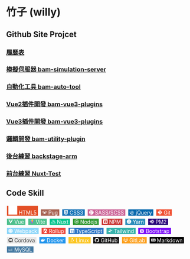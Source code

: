 # 竹子 (willy)

## Github Site Projcet
### [履歷表](https://willy874.github.io)
### [模擬伺服器 bam-simulation-server](https://github.com/willy874/bam-simulation-server)
### [自動化工具 bam-auto-tool](https://github.com/willy874/bam-auto-tool)
### [Vue2插件開發 bam-vue3-plugins](https://github.com/willy874/bam-vue2-plugins)
### [Vue3插件開發 bam-vue3-plugins](https://github.com/willy874/bam-vue3-plugins)
### [邏輯開發 bam-utility-plugin](https://github.com/willy874/bam-utility-plugin)
### [後台練習 backstage-arm](https://github.com/willy874/backstage-arm)
### [前台練習 Nuxt-Test](https://github.com/willy874/Nuxt-Test)

## Code Skill
<div>
  <div style="padding: 0 4px;margin: 4px 2px;background: #E34F26;display: inline-block;color: #fff;">
    <img src="./images/html.svg" alt="HTML5">
    <span>HTML5</span>
  </div>
  <div style="padding: 0 4px;margin: 4px 2px;background: #A86454;display: inline-block;color: #fff;">
    <svg role="img" viewBox="0 0 24 24" xmlns="http://www.w3.org/2000/svg" fill="#fff" width="12"><title>Pug</title><path d="M12.0938 4.6358c-2.0663 0-3.6817.204-4.9221.5704a6.4511 6.4511 0 0 0 .0918-.084c.0374-.0375-.0507-.0625-.2285-.0684-.5335-.0175-1.8672.1436-2.9904.7051-1.273.599-4.118 3.7446-4.0432 3.9318.075.1872 1.4594 1.3458 1.8712 1.795.2621.2995 1.0485 2.9592 1.7599 2.51.189-.131.2656-.651.33-1.2931.0582.4975.1155 1.013.1934 1.4805.1123.7488 1.087 1.3474 1.1993 2.0587.1391 1.0138.7614 1.7234 1.9805 2.174.4847.6681 1.2382.3299 1.801.6347.8984.4867 1.9091.2617 2.92.2617 1.0108 0 1.984.186 2.92-.3007.576-.2995 1.32.0311 1.8087-.5802 1.2254-.4494 1.8319-1.1633 1.9727-2.1895.1123-.7113 1.0479-1.3099 1.1602-2.0587.0633-.3799.1102-.802.1582-1.2032.0568.4994.13.9042.291 1.0157.674.4493 1.4978-2.2104 1.7599-2.5099.4118-.4492 1.7963-1.6078 1.8712-1.795.0748-.1872-2.8074-3.3327-4.0803-3.9318-1.1231-.5615-2.4568-.7226-2.9903-.705-.167.0054-.2454.0287-.2247.0624-1.1748-.308-2.6728-.4805-4.6095-.4805zm.0293.5c2.2035 0 3.8486.2253 5.01.6153.1335.0449.2387.098.3593.1465.6901.715 1.6233 1.831 2.0138 3.1173.0246.081.0405.1658.0625.248.0003.0013-.0003.0028 0 .004v.0039c.0453.77.3158 1.4169.2305 1.9903-.1536.9982-.2285 1.9726-.373 2.84l-.002.0039v.0039c-.0289.1922-.218.4762-.4786.8067-.2606.3305-.5955.7024-.6817 1.248v.006l-.0019.0038c-.1006.733-.4207 1.1997-1.17 1.5821.1252-.4447.2051-1.055.2051-1.963.0374-1.1231.0766-1.5722-.8594-2.6954-.7184-.9236-1.704-1.5746-2.793-1.8985-.1111-.3899-.7217-.836-1.551-.836-.8285 0-1.4147.422-1.5352.8204-1.1098.3182-2.116.9759-2.8458 1.9141-.936 1.1232-.8594 1.6097-.8594 2.6955 0 .9037.0795 1.5135.2031 1.961-.7697-.385-1.1078-.857-1.207-1.5802v-.0097c-.0875-.5541-.4371-.9235-.7071-1.254-.27-.3305-.4626-.6166-.4903-.8008l-.002-.004v-.0038c-.1444-.8669-.2196-1.8406-.373-2.838v-.002c-.0853-.5734.1833-1.2203.2285-1.9903v.0156c.0131-.1437.0173-.241.0254-.371.3604-1.1587 1.1531-2.1726 1.8048-2.8752a6.4135 6.4135 0 0 1 .7246-.289c1.1921-.3916 2.8593-.6153 5.0628-.6153zm-5.2092 3.805a1.6473 1.6473 0 0 0-1.6349 1.6484 1.6473 1.6473 0 0 0 1.6485 1.6466 1.6473 1.6473 0 0 0 .4415-.0606c.3487-.3747.7177-.7223 1.1113-1.041a1.6473 1.6473 0 0 0 .0938-.545 1.6473 1.6473 0 0 0-1.6466-1.6485 1.6473 1.6473 0 0 0-.0136 0zm10.2973 0a1.6473 1.6473 0 0 0-1.6368 1.6484 1.6473 1.6473 0 0 0 .1504.6836c.3125.2642.611.547.8945.8477a1.6473 1.6473 0 0 0 .6036.1153 1.6473 1.6473 0 0 0 1.6465-1.6466 1.6473 1.6473 0 0 0-1.6465-1.6485 1.6473 1.6473 0 0 0-.0117 0zm-9.8715.4863a.4118.4118 0 0 1 .4101.412.4118.4118 0 0 1-.4101.4122.4118.4118 0 0 1-.4122-.4121.4118.4118 0 0 1 .4122-.4121zm9.471 0a.4118.4118 0 0 1 .4122.412.4118.4118 0 0 1-.4121.4122.4118.4118 0 0 1-.4122-.4121.4118.4118 0 0 1 .4122-.4121zm-5.1095 1.4863a.1498.2995 17.23 0 1 .0293.004.1498.2995 17.23 0 1 .0547.33.1498.2995 17.23 0 1-.2325.2422.1498.2995 17.23 0 1-.0527-.33.1498.2995 17.23 0 1 .2012-.2462zm.6719.0215a.2995.1498 75.54 0 1 .205.254.2995.1498 75.54 0 1-.0703.328.2995.1498 75.54 0 1-.2207-.2519.2995.1498 75.54 0 1 .0703-.3281.2995.1498 75.54 0 1 .0157-.002zm-.3164.4766s.0358.226.1855.3008c.1498.0749.8614-.1504.8614-.1504-.337.262-.9727.263-.9727.338v.373c0 .4079.0263 1.4614-.0313 1.6856.8238.0045 2.09 1.1255 2.09 2.508v.0741c-.0375-1.3478-1.6091-2.4337-2.0958-2.4337-.4867 0-2.0603 1.0485-2.0978 2.4337v-.0742c0-1.3626 1.2326-2.47 2.0567-2.506-.0704-.5517-.0722-1.1372-.0722-1.6875v-.373c-.2145-.0954-.4322-.1714-.6563-.2364.1846.0326.371.0488.545.0488.1497-.0749.1875-.3008.1875-.3008zm-3.0412 1.3477a.1498.1498 0 0 1 .0078 0 .1498.1498 0 0 1 .1504.1504.1498.1498 0 0 1-.1504.1504.1498.1498 0 0 1-.1504-.1504.1498.1498 0 0 1 .1426-.1504zm1.1231 0a.1498.1498 0 0 1 .0078 0 .1498.1498 0 0 1 .1504.1504.1498.1498 0 0 1-.1504.1504.1498.1498 0 0 1-.1504-.1504.1498.1498 0 0 1 .1426-.1504zm3.67 0a.1498.1498 0 0 1 .0079 0 .1498.1498 0 0 1 .1504.1504.1498.1498 0 0 1-.1504.1504.1498.1498 0 0 1-.1504-.1504.1498.1498 0 0 1 .1426-.1504zm1.1232 0a.1498.1498 0 0 1 .0078 0 .1498.1498 0 0 1 .1504.1504.1498.1498 0 0 1-.1504.1504.1498.1498 0 0 1-.1504-.1504.1498.1498 0 0 1 .1426-.1504zm-5.6526.8985a.1498.1498 0 0 1 .0078 0 .1498.1498 0 0 1 .1484.1504.1498.1498 0 0 1-.1484.1504.1498.1498 0 0 1-.1504-.1504.1498.1498 0 0 1 .1426-.1504zm5.3908 0a.1498.1498 0 0 1 .006 0 .1498.1498 0 0 1 .1503.1504.1498.1498 0 0 1-.1504.1504.1498.1498 0 0 1-.1484-.1504.1498.1498 0 0 1 .1425-.1504Z"/></svg>
    <span>Pug</span>
  </div>
  <div style="padding: 0 4px;margin: 4px 2px;background: #1572B6;display: inline-block;color: #fff;">
    <svg role="img" viewBox="0 0 24 24" xmlns="http://www.w3.org/2000/svg" fill="#fff" width="12"><title>CSS3</title><path d="M1.5 0h21l-1.91 21.563L11.977 24l-8.565-2.438L1.5 0zm17.09 4.413L5.41 4.41l.213 2.622 10.125.002-.255 2.716h-6.64l.24 2.573h6.182l-.366 3.523-2.91.804-2.956-.81-.188-2.11h-2.61l.29 3.855L12 19.288l5.373-1.53L18.59 4.414z"/></svg>
    <span>CSS3</span>
  </div>
  <div style="padding: 0 4px;margin: 4px 2px;background: #CC6699;display: inline-block;color: #fff;">
    <svg role="img" viewBox="0 0 24 24" xmlns="http://www.w3.org/2000/svg" fill="#fff" width="12"><title>Sass</title><path d="M12 0c6.627 0 12 5.373 12 12s-5.373 12-12 12S0 18.627 0 12 5.373 0 12 0zM9.615 15.998c.175.645.156 1.248-.024 1.792l-.065.18c-.024.061-.052.12-.078.176-.14.29-.326.56-.555.81-.698.759-1.672 1.047-2.09.805-.45-.262-.226-1.335.584-2.19.871-.918 2.12-1.509 2.12-1.509v-.003l.108-.061zm9.911-10.861c-.542-2.133-4.077-2.834-7.422-1.645-1.989.707-4.144 1.818-5.693 3.267C4.568 8.48 4.275 9.98 4.396 10.607c.427 2.211 3.457 3.657 4.703 4.73v.006c-.367.18-3.056 1.529-3.686 2.925-.675 1.47.105 2.521.615 2.655 1.575.436 3.195-.36 4.065-1.649.84-1.261.766-2.881.404-3.676.496-.135 1.08-.195 1.83-.104 2.101.24 2.521 1.56 2.43 2.1-.09.539-.523.854-.674.944-.15.091-.195.12-.181.181.015.09.091.09.21.075.165-.03 1.096-.45 1.141-1.471.045-1.29-1.186-2.729-3.375-2.7-.9.016-1.471.091-1.875.256-.03-.045-.061-.075-.105-.105-1.35-1.455-3.855-2.475-3.75-4.41.03-.705.285-2.564 4.8-4.814 3.705-1.846 6.661-1.335 7.171-.21.733 1.604-1.576 4.59-5.431 5.024-1.47.165-2.235-.404-2.431-.615-.209-.225-.239-.24-.314-.194-.12.06-.045.255 0 .375.12.3.585.825 1.396 1.095.704.225 2.43.359 4.5-.45 2.324-.899 4.139-3.405 3.614-5.505l.073.067z"/></svg>
    <span>SASS/SCSS</span>
  </div>
  <div style="padding: 0 4px;margin: 4px 2px;background: #0769AD;display: inline-block;color: #fff;">
   <svg role="img" viewBox="0 0 24 24" xmlns="http://www.w3.org/2000/svg" fill="#fff" width="12"><title>jQuery</title><path d="M1.525 5.87c-2.126 3.054-1.862 7.026-.237 10.269.037.079.078.154.118.229.023.052.049.1.077.15.013.027.031.056.047.082.026.052.054.102.081.152l.157.266c.03.049.057.097.09.146.056.094.12.187.178.281.026.04.05.078.079.117a6.368 6.368 0 00.31.445c.078.107.156.211.24.315.027.038.058.076.086.115l.22.269c.028.03.055.067.084.099.098.118.202.233.306.35l.005.006a3.134 3.134 0 00.425.44c.08.083.16.165.245.245l.101.097c.111.105.223.209.34.309.002 0 .003.002.005.003l.057.05c.102.089.205.178.31.26l.125.105c.085.068.174.133.26.2l.137.105c.093.07.192.139.287.207.035.025.07.05.106.073l.03.023.28.185.12.08c.148.094.294.184.44.272.041.02.084.044.123.068.108.062.22.125.329.183.06.034.122.063.184.094.075.042.153.083.234.125a.324.324 0 01.056.023c.033.015.064.031.096.047.12.06.245.118.375.175.024.01.05.02.076.034.144.063.289.123.438.182.034.01.07.027.105.04.135.051.274.103.411.152l.05.018c.154.052.305.102.46.15.036.01.073.023.111.033.16.048.314.105.474.137 10.273 1.872 13.258-6.177 13.258-6.177-2.508 3.266-6.958 4.127-11.174 3.169-.156-.036-.312-.086-.47-.132a13.539 13.539 0 01-.567-.182l-.062-.024c-.136-.046-.267-.097-.4-.148a1.615 1.615 0 00-.11-.04c-.148-.06-.29-.121-.433-.184-.031-.01-.057-.024-.088-.036a23.44 23.44 0 01-.362-.17 1.485 1.485 0 01-.106-.052c-.094-.044-.188-.095-.28-.143a3.947 3.947 0 01-.187-.096c-.114-.06-.227-.125-.34-.187-.034-.024-.073-.044-.112-.066a15.922 15.922 0 01-.439-.27 2.107 2.107 0 01-.118-.078 6.01 6.01 0 01-.312-.207c-.035-.023-.067-.048-.103-.073a9.553 9.553 0 01-.295-.212c-.042-.034-.087-.066-.132-.1-.088-.07-.177-.135-.265-.208l-.118-.095a10.593 10.593 0 01-.335-.28.258.258 0 00-.037-.031l-.347-.316-.1-.094c-.082-.084-.166-.164-.25-.246l-.098-.1a9.081 9.081 0 01-.309-.323l-.015-.016c-.106-.116-.21-.235-.313-.355-.027-.03-.053-.064-.08-.097l-.227-.277a21.275 21.275 0 01-.34-.449C2.152 11.79 1.306 7.384 3.177 3.771m4.943-.473c-1.54 2.211-1.454 5.169-.254 7.508a9.111 9.111 0 00.678 1.133c.23.33.484.721.793.988.107.122.223.24.344.36l.09.09c.114.11.232.217.35.325l.016.013a9.867 9.867 0 00.414.342c.034.023.063.05.096.073.14.108.282.212.428.316l.015.009c.062.045.128.086.198.13.028.018.06.042.09.06.106.068.21.132.318.197.017.007.032.016.048.023.09.055.188.108.282.157.033.02.065.035.1.054.066.033.132.068.197.102l.032.014c.135.067.273.129.408.19.034.014.063.025.092.039.111.048.224.094.336.137.05.017.097.037.144.052.102.038.21.073.31.108l.14.045c.147.045.295.104.449.13C22.164 17.206 24 11.098 24 11.098c-1.653 2.38-4.852 3.513-8.261 2.628a8.04 8.04 0 01-.449-.13c-.048-.014-.09-.029-.136-.043-.104-.036-.211-.07-.312-.109l-.144-.054c-.113-.045-.227-.087-.336-.135-.034-.015-.065-.025-.091-.04-.14-.063-.281-.125-.418-.192l-.206-.107-.119-.06a5.673 5.673 0 01-.265-.15.62.62 0 01-.062-.035c-.106-.066-.217-.13-.318-.198-.034-.019-.065-.042-.097-.062l-.208-.136c-.144-.1-.285-.208-.428-.313-.032-.029-.063-.053-.094-.079-1.499-1.178-2.681-2.79-3.242-4.613-.59-1.897-.46-4.023.56-5.75m4.292-.147c-.909 1.334-.996 2.99-.37 4.46.665 1.563 2.024 2.79 3.608 3.37.065.025.128.046.196.07l.088.027c.092.03.185.063.28.084 4.381.845 5.567-2.25 5.886-2.704-1.043 1.498-2.792 1.857-4.938 1.335a4.85 4.85 0 01-.516-.16 6.352 6.352 0 01-.618-.254 6.53 6.53 0 01-1.082-.66c-1.922-1.457-3.113-4.236-1.859-6.5"/></svg>
    <span>jQuery</span>
  </div>
  <div style="padding: 0 4px;margin: 4px 2px;background: #F05032;display: inline-block;color: #fff;">
    <svg role="img" viewBox="0 0 24 24" xmlns="http://www.w3.org/2000/svg" fill="#fff" width="12"><title>Git</title><path d="M23.546 10.93L13.067.452c-.604-.603-1.582-.603-2.188 0L8.708 2.627l2.76 2.76c.645-.215 1.379-.07 1.889.441.516.515.658 1.258.438 1.9l2.658 2.66c.645-.223 1.387-.078 1.9.435.721.72.721 1.884 0 2.604-.719.719-1.881.719-2.6 0-.539-.541-.674-1.337-.404-1.996L12.86 8.955v6.525c.176.086.342.203.488.348.713.721.713 1.883 0 2.6-.719.721-1.889.721-2.609 0-.719-.719-.719-1.879 0-2.598.182-.18.387-.316.605-.406V8.835c-.217-.091-.424-.222-.6-.401-.545-.545-.676-1.342-.396-2.009L7.636 3.7.45 10.881c-.6.605-.6 1.584 0 2.189l10.48 10.477c.604.604 1.582.604 2.186 0l10.43-10.43c.605-.603.605-1.582 0-2.187"/></svg>
    <span>Git</span>
  </div>
  <div style="padding: 0 4px;margin: 4px 2px;background: #4FC08D;display: inline-block;color: #fff;">
    <svg role="img" viewBox="0 0 24 24" xmlns="http://www.w3.org/2000/svg" fill="#fff" width="12"><title>Vue.js</title><path d="M24,1.61H14.06L12,5.16,9.94,1.61H0L12,22.39ZM12,14.08,5.16,2.23H9.59L12,6.41l2.41-4.18h4.43Z"/></svg>
    <span>Vue</span>
  </div>
  <div style="padding: 0 4px;margin: 4px 2px;background: #4FC08D;display: inline-block;color: #fff;">
   <svg xmlns="http://www.w3.org/2000/svg" viewBox="0 0 410 404" fill="none" width="12"><title>Vite</title><path d="M399.641 59.5246L215.643 388.545C211.844 395.338 202.084 395.378 198.228 388.618L10.5817 59.5563C6.38087 52.1896 12.6802 43.2665 21.0281 44.7586L205.223 77.6824C206.398 77.8924 207.601 77.8904 208.776 77.6763L389.119 44.8058C397.439 43.2894 403.768 52.1434 399.641 59.5246Z" fill="url(#paint0_linear)"/><path d="M292.965 1.5744L156.801 28.2552C154.563 28.6937 152.906 30.5903 152.771 32.8664L144.395 174.33C144.198 177.662 147.258 180.248 150.51 179.498L188.42 170.749C191.967 169.931 195.172 173.055 194.443 176.622L183.18 231.775C182.422 235.487 185.907 238.661 189.532 237.56L212.947 230.446C216.577 229.344 220.065 232.527 219.297 236.242L201.398 322.875C200.278 328.294 207.486 331.249 210.492 326.603L212.5 323.5L323.454 102.072C325.312 98.3645 322.108 94.137 318.036 94.9228L279.014 102.454C275.347 103.161 272.227 99.746 273.262 96.1583L298.731 7.86689C299.767 4.27314 296.636 0.855181 292.965 1.5744Z" fill="url(#paint1_linear)"/><defs><linearGradient id="paint0_linear" x1="6.00017" y1="32.9999" x2="235" y2="344" gradientUnits="userSpaceOnUse"><stop stop-color="#41D1FF"/><stop offset="1" stop-color="#BD34FE"/></linearGradient><linearGradient id="paint1_linear" x1="194.651" y1="8.81818" x2="236.076" y2="292.989" gradientUnits="userSpaceOnUse"><stop stop-color="#FFEA83"/><stop offset="0.0833333" stop-color="#FFDD35"/><stop offset="1" stop-color="#FFA800"/></linearGradient></defs></svg>
    <span>Vite</span>
  </div>
  <div style="padding: 0 4px;margin: 4px 2px;background: #00C58E;display: inline-block;color: #fff;">
    <svg role="img" viewBox="0 0 24 24" xmlns="http://www.w3.org/2000/svg" fill="#fff" width="12"><title>Nuxt.js</title><path d="M19.7237 20.273l.023-.045a.74.74 0 00.053-.117l.002-.005a1.1601 1.1601 0 00.054-.607l.001.007a1.7952 1.7952 0 00-.235-.6232l.005.008-5.3177-9.3541-.812-1.4202-.8072 1.4202-5.3146 9.3541a1.8502 1.8502 0 00-.204.6041l-.001.011a1.2572 1.2572 0 00.08.7131l-.003-.008a.8091.8091 0 00.05.102l-.002-.004c.16.275.5.602 1.2501.602h9.8993c.157 0 .925-.032 1.2801-.637zM13.496 10.956l4.8595 8.549H8.6384zm10.2502 7.935L16.7293 6.5292c-.072-.13-.477-.787-1.1821-.787-.317 0-.772.135-1.1421.785l-.9071 1.5902.807 1.4202 1.2502-2.2123 6.9419 12.1815h-2.6404a1.1871 1.1871 0 01-.058.6081l.003-.008a.7721.7721 0 01-.057.126l.002-.004-.023.045c-.355.6051-1.1221.6371-1.2721.6371h4.1295c.152 0 .917-.032 1.2721-.637.157-.2751.27-.7372-.107-1.3822zM7.3022 20.308a.9891.9891 0 01-.045-.092l-.002-.006a1.2282 1.2282 0 01-.084-.712l-.001.007H1.4985l8.43-14.834 2.7674 4.8647.802-1.4202-2.4122-4.2495c-.067-.122-.4751-.7771-1.1772-.7771-.317 0-.772.137-1.1421.7871L.2274 18.8898c-.0721.13-.4251.8121-.0751 1.4172.16.275.5.6021 1.2502.6021h7.1518c-.745 0-1.09-.322-1.2501-.602z"/></svg>
    <span>Nuxt</span>
  </div>
  <div style="padding: 0 4px;margin: 4px 2px;background: #339933;display: inline-block;color: #fff;">
   <svg role="img" viewBox="0 0 24 24" xmlns="http://www.w3.org/2000/svg" fill="#fff" width="12"><title>Node.js</title><path d="M11.998,24c-0.321,0-0.641-0.084-0.922-0.247l-2.936-1.737c-0.438-0.245-0.224-0.332-0.08-0.383 c0.585-0.203,0.703-0.25,1.328-0.604c0.065-0.037,0.151-0.023,0.218,0.017l2.256,1.339c0.082,0.045,0.197,0.045,0.272,0l8.795-5.076 c0.082-0.047,0.134-0.141,0.134-0.238V6.921c0-0.099-0.053-0.192-0.137-0.242l-8.791-5.072c-0.081-0.047-0.189-0.047-0.271,0 L3.075,6.68C2.99,6.729,2.936,6.825,2.936,6.921v10.15c0,0.097,0.054,0.189,0.139,0.235l2.409,1.392 c1.307,0.654,2.108-0.116,2.108-0.89V7.787c0-0.142,0.114-0.253,0.256-0.253h1.115c0.139,0,0.255,0.112,0.255,0.253v10.021 c0,1.745-0.95,2.745-2.604,2.745c-0.508,0-0.909,0-2.026-0.551L2.28,18.675c-0.57-0.329-0.922-0.945-0.922-1.604V6.921 c0-0.659,0.353-1.275,0.922-1.603l8.795-5.082c0.557-0.315,1.296-0.315,1.848,0l8.794,5.082c0.57,0.329,0.924,0.944,0.924,1.603 v10.15c0,0.659-0.354,1.273-0.924,1.604l-8.794,5.078C12.643,23.916,12.324,24,11.998,24z M19.099,13.993 c0-1.9-1.284-2.406-3.987-2.763c-2.731-0.361-3.009-0.548-3.009-1.187c0-0.528,0.235-1.233,2.258-1.233 c1.807,0,2.473,0.389,2.747,1.607c0.024,0.115,0.129,0.199,0.247,0.199h1.141c0.071,0,0.138-0.031,0.186-0.081 c0.048-0.054,0.074-0.123,0.067-0.196c-0.177-2.098-1.571-3.076-4.388-3.076c-2.508,0-4.004,1.058-4.004,2.833 c0,1.925,1.488,2.457,3.895,2.695c2.88,0.282,3.103,0.703,3.103,1.269c0,0.983-0.789,1.402-2.642,1.402 c-2.327,0-2.839-0.584-3.011-1.742c-0.02-0.124-0.126-0.215-0.253-0.215h-1.137c-0.141,0-0.254,0.112-0.254,0.253 c0,1.482,0.806,3.248,4.655,3.248C17.501,17.007,19.099,15.91,19.099,13.993z"/></svg>
    <span>Nodejs</span>
  </div>
  <div style="padding: 0 4px;margin: 4px 2px;background: #CB3837;display: inline-block;color: #fff;">
  <svg role="img" viewBox="0 0 24 24" xmlns="http://www.w3.org/2000/svg" fill="#fff" width="12"><title>npm</title><path d="M1.763 0C.786 0 0 .786 0 1.763v20.474C0 23.214.786 24 1.763 24h20.474c.977 0 1.763-.786 1.763-1.763V1.763C24 .786 23.214 0 22.237 0zM5.13 5.323l13.837.019-.009 13.836h-3.464l.01-10.382h-3.456L12.04 19.17H5.113z"/></svg>
    <span>NPM</span>
  </div>
  <div style="padding: 0 4px;margin: 4px 2px;background: #2C8EBB;display: inline-block;color: #fff;">
  <svg role="img" viewBox="0 0 24 24" xmlns="http://www.w3.org/2000/svg" fill="#fff" width="12"><title>Yarn</title><path d="M12 0C5.375 0 0 5.375 0 12s5.375 12 12 12 12-5.375 12-12S18.625 0 12 0zm.768 4.105c.183 0 .363.053.525.157.125.083.287.185.755 1.154.31-.088.468-.042.551-.019.204.056.366.19.463.375.477.917.542 2.553.334 3.605-.241 1.232-.755 2.029-1.131 2.576.324.329.778.899 1.117 1.825.278.774.31 1.478.273 2.015a5.51 5.51 0 0 0 .602-.329c.593-.366 1.487-.917 2.553-.931.714-.009 1.269.445 1.353 1.103a1.23 1.23 0 0 1-.945 1.362c-.649.158-.95.278-1.821.843-1.232.797-2.539 1.242-3.012 1.39a1.686 1.686 0 0 1-.704.343c-.737.181-3.266.315-3.466.315h-.046c-.783 0-1.214-.241-1.45-.491-.658.329-1.51.19-2.122-.134a1.078 1.078 0 0 1-.58-1.153 1.243 1.243 0 0 1-.153-.195c-.162-.25-.528-.936-.454-1.946.056-.723.556-1.367.88-1.71a5.522 5.522 0 0 1 .408-2.256c.306-.727.885-1.348 1.32-1.737-.32-.537-.644-1.367-.329-2.21.227-.602.412-.936.82-1.08h-.005c.199-.074.389-.153.486-.259a3.418 3.418 0 0 1 2.298-1.103c.037-.093.079-.185.125-.283.31-.658.639-1.029 1.024-1.168a.94.94 0 0 1 .328-.06zm.006.7c-.507.016-1.001 1.519-1.001 1.519s-1.27-.204-2.266.871c-.199.218-.468.334-.746.44-.079.028-.176.023-.417.672-.371.991.625 2.094.625 2.094s-1.186.839-1.626 1.881c-.486 1.144-.338 2.261-.338 2.261s-.843.732-.899 1.487c-.051.663.139 1.2.343 1.515.227.343.51.176.51.176s-.561.653-.037.931c.477.25 1.283.394 1.71-.037.31-.31.371-1.001.486-1.283.028-.065.12.111.209.199.097.093.264.195.264.195s-.755.324-.445 1.066c.102.246.468.403 1.066.398.222-.005 2.664-.139 3.313-.296.375-.088.505-.283.505-.283s1.566-.431 2.998-1.357c.917-.598 1.293-.76 2.034-.936.612-.148.57-1.098-.241-1.084-.839.009-1.575.44-2.196.825-1.163.718-1.742.672-1.742.672l-.018-.032c-.079-.13.371-1.293-.134-2.678-.547-1.515-1.413-1.881-1.344-1.997.297-.5 1.038-1.297 1.334-2.78.176-.899.13-2.377-.269-3.151-.074-.144-.732.241-.732.241s-.616-1.371-.788-1.483a.271.271 0 0 0-.157-.046z"/></svg>
    <span>Yarn</span>
  </div>
  <div style="padding: 0 4px;margin: 4px 2px;background: #2B037A;display: inline-block;color: #fff;">
  <svg role="img" viewBox="0 0 24 24" xmlns="http://www.w3.org/2000/svg" fill="#fff" width="12"><title>PM2</title><path d="M10.43 3.223c-.83 1.386-.906 1.499-1.21 1.81-.633.654-1.417 1.003-2.415 1.074-.187.013-1.265.033-2.702.05-.638.008-.75.011-.766.028-.01.011-.185.274-.39.586l-.37.565.104.005c.056.003.443-.003.858-.011a93.159 93.163 0 011.335-.019c.572 0 .58 0 .667.03.246.084.393.306.355.533a.504.504 0 01-.394.42c-.104.027-.375.034-2.821.075-.426.007-.78.015-.784.02a30.5 30.5 0 00-.747 1.145c.004.004.405 0 .893-.007 3.13-.051 5.844-.092 6.6-.1.727-.008.995-.02 1.19-.054.54-.092.954-.297 1.31-.65.253-.252.475-.572.852-1.23.125-.217.262-.45.307-.52l.138-.223c.033-.054.07-.11.082-.125.033-.038.1-.146.14-.23.034-.07.534-.906.75-1.257.15-.242.232-.312.42-.355.26-.06.58.102.653.332.06.188.033.305-.136.59-1.21 2.035-1.65 2.764-1.887 3.123-.672 1.018-1.684 1.564-2.991 1.613-.105.003-.773.015-1.486.026l-2.052.031-1.591.027a1166.545 1166.596 0 01-3.102.048c-.502.005-.761.013-.78.022a.723.723 0 00-.12.186 2.87 2.87 0 00-.285.793.427.427 0 01-.039.132c-.024.007-.02.787.003.81a.41.41 0 01.04.135c.057.285.197.616.395.932l.092.147 1.316.008c.724.004 2.597.015 4.164.021 1.692.008 2.914.019 3.01.027.318.026.488.052.75.118a3.374 3.374 0 011.652.95c.255.264.38.44.941 1.339.366.584 1.455 2.363 1.494 2.44.142.28.05.571-.223.7a.588.588 0 01-.518.01c-.145-.072-.152-.08-.9-1.29a85.42 85.42 0 00-.512-.822 26.09 26.091 0 01-.344-.565c-.37-.62-.588-.93-.82-1.162a2.367 2.367 0 00-1.164-.627c-.286-.064-.338-.066-2.328-.077a590.763 590.789 0 00-3.215-.014c-.738 0-1.634-.005-1.99-.008-.517-.008-.647-.007-.647.007 0 .008.156.27.348.578l.348.56.332.003c2.407.019 2.53.02 2.619.037.194.04.309.123.386.28a.35.35 0 01.05.212.43.43 0 01-.143.342.568.568 0 01-.251.142c-.075.022-.142.024-1.214.02-.92-.003-1.134 0-1.126.013.04.072.695 1.125.704 1.135.008.007.592.016 1.508.021 1.23.008 1.527.013 1.673.03 1.105.13 1.942.603 2.573 1.457.117.158.248.366.912 1.44l.466.754h.714c.392 0 .714-.003.714-.007s-.257-.42-.57-.924a493.191 493.213 0 01-1.49-2.407 12.643 12.644 0 00-.274-.43 2.395 2.395 0 00-1.434-.97c-.252-.061-.428-.077-.874-.083-.446-.006-.522-.016-.646-.08a.552.552 0 01-.231-.227c-.033-.065-.037-.088-.037-.211 0-.127.003-.145.037-.208a.557.557 0 01.357-.275c.07-.021.13-.024.52-.024.345 0 .48.005.625.024.937.12 1.64.445 2.224 1.027.276.276.397.443.758 1.042.127.209.412.672.636 1.028l1.05 1.686.644 1.04h.905c.722 0 .905-.005.9-.018a23.922 23.923 0 00-.24-.39c-.46-.737-.493-.796-.513-.943-.027-.206.118-.419.345-.5a.548.548 0 01.6.134c.064.063.414.61.936 1.465l.156.255.178-.009a3.32 3.32 0 001.31-.325c.065-.03.125-.056.134-.059a3.149 3.149 0 001.078-.886 541.326 541.35 0 002.393-3.65c2.484-3.806 2.433-3.724 2.554-4.086a2.682 2.682 0 00-.115-2.016c-.048-.103-.838-1.387-2.263-3.683a536.842 536.866 0 00-2.253-3.617 2.936 2.936 0 00-1.1-.915 3.19 3.191 0 00-.902-.316c-.18-.033-.193-.036-.183-.052.004-.008-.106-.01-.292-.01l-.298.005-.265.44c-.588.98-.643 1.068-.726 1.151a.568.568 0 01-.309.169c-.222.04-.496-.093-.59-.287-.03-.057-.033-.084-.033-.204 0-.187-.009-.167.504-1.01a3.41 3.41 0 00.147-.254c0-.007-.29-.012-.71-.012h-.71l-.019.03a441.636 441.636 0 01-1.829 3.028c-.21.347-.468.776-.57.953-.231.396-.326.54-.49.744a4.123 4.123 0 01-.563.56c-.53.411-1.17.66-1.92.747-.361.042-.884.048-1.072.013a.576.576 0 01-.384-.276c-.033-.065-.037-.083-.037-.21 0-.12.004-.147.034-.21a.542.542 0 01.352-.279c.073-.02.16-.027.515-.037.264-.007.485-.02.578-.033a3.15 3.15 0 00.599-.15c.164-.065.396-.19.532-.288a2.87 2.87 0 00.53-.526c.056-.074.325-.509.599-.966.273-.458.8-1.334 1.171-1.947.37-.614.677-1.124.68-1.135.006-.016-.098-.018-.703-.018h-.708l-.622 1.035zm7.036.536c0 .01.005.02.012.022.005.001.101.149.212.327.506.81.692 1.117.72 1.194.036.1.04.231.008.323a.646.646 0 01-.24.262.543.543 0 01-.657-.088c-.08-.075-.165-.201-.46-.685-.11-.182-.214-.346-.229-.366-.016-.024-.022-.046-.016-.066.01-.031.56-.88.601-.925.027-.03.05-.03.05.003zM16.08 5.896c-.004.007 0 .013.005.016.012.004 1.003 1.593 1.574 2.523.48.778.696 1.127.88 1.413.301.469.413.687.526 1.026.115.342.16.653.147 1.005-.007.24-.03.39-.088.624-.102.4-.325.866-.61 1.278-.09.128-.273.322-.304.322-.01 0-.02.005-.02.012 0 .006-.039.025-.086.04a.633.633 0 01-.39-.012.661.661 0 01-.294-.283c-.032-.067-.034-.087-.029-.19.007-.14.036-.202.231-.503.25-.385.352-.596.424-.885.124-.49.063-.976-.184-1.46-.049-.095-.36-.606-.692-1.138a342.675 342.69 0 01-1.16-1.867c-.308-.496-.569-.918-.584-.938-.014-.021-.024-.045-.02-.054.01-.027.59-.907.62-.938.02-.022.03-.026.043-.016.01.008.015.02.01.026zm3.142.909a.59.59 0 01.26.188c.095.117 1.425 2.23 1.911 3.04.28.462.41.75.5 1.103.062.243.086.431.086.689 0 .343-.037.57-.145.897-.126.382-.217.553-.658 1.236-.16.25-.998 1.548-1.858 2.887l-1.862 2.89c-.163.253-.303.47-.31.485-.008.013-.019.023-.027.02a20.635 20.636 0 01-.625-1.006c0-.009.012-.033.025-.052a8337.117 8337.482 0 013.846-5.967c.205-.318.266-.429.343-.62a1.95 1.95 0 00.15-.84c-.014-.316-.077-.54-.254-.894-.13-.266-.255-.476-.562-.95-.125-.193-.269-.42-.319-.504a76.564 76.567 0 00-.486-.789c-.764-1.226-.755-1.21-.757-1.35 0-.118.04-.212.128-.307a.67.67 0 01.32-.184.633.633 0 01.294.027zm-4.54 1.215l.2.325c1.091 1.747 1.137 1.824 1.247 2.043.461.919.465 1.832.014 2.735-.096.19-.135.255-.767 1.236-.848 1.32-.947 1.47-.974 1.5-.022.022-.025.024-.025.003 0-.012-.533-.881-1.184-1.93a193.219 193.227 0 01-1.184-1.918c0-.007.554-.858 1.233-1.892a612.753 612.78 0 001.314-2.007.706.706 0 01.096-.127c.007 0 .02.014.03.033zm2.437 6.843a.675.675 0 01.277.26.469.469 0 01.041.153c.01.133-.024.21-.264.588a820.264 820.3 0 01-1.25 1.954l-.125.194c-.022.04-.026.042-.048.026a29.746 29.747 0 01-.605-.97c-.012-.03 1.237-1.975 1.327-2.068a.55.55 0 01.446-.182.436.436 0 01.201.045z"/></svg>
    <span>PM2</span>
  </div>
  <div style="padding: 0 4px;margin: 4px 2px;background: #8DD6F9;display: inline-block;color: #fff;">
   <svg role="img" viewBox="0 0 24 24" xmlns="http://www.w3.org/2000/svg" fill="#fff" width="12"><title>Webpack</title><path d="M22.1987 18.498l-9.7699 5.5022v-4.2855l6.0872-3.3338 3.6826 2.117zm.6683-.6026V6.3884l-3.5752 2.0544v7.396zm-21.0657.6026l9.7699 5.5022v-4.2855L5.484 16.3809l-3.6826 2.117zm-.6683-.6026V6.3884l3.5751 2.0544v7.396zm.4183-12.2515l10.0199-5.644v4.1434L5.152 7.6586l-.0489.028zm20.8975 0l-10.02-5.644v4.1434l6.4192 3.5154.0489.028 3.5518-2.0427zm-10.8775 13.096l-6.0056-3.2873V8.9384l6.0054 3.4525v6.349zm.8575 0l6.0053-3.2873V8.9384l-6.0053 3.4525zM5.9724 8.1845l6.0287-3.3015L18.03 8.1845l-6.0288 3.4665z"/></svg>
    <span>Webpack</span>
  </div>
  <div style="padding: 0 4px;margin: 4px 2px;background: #EC4A3F;display: inline-block;color: #fff;">
    <svg role="img" viewBox="0 0 24 24" xmlns="http://www.w3.org/2000/svg" fill="#fff" width="12"><title>rollup.js</title><path d="M3.42.0002a.37.37 0 00-.369.37V19.885c.577-1.488 1.557-3.6168 3.1378-6.5297C11.8885 2.876 12.6355 1.8191 15.6043 1.8191c1.56 0 3.1338.704 4.1518 1.9549A7.9616 7.9616 0 0013.1014.0002zM16.1393 2.544c-1.19.01-2.257.466-2.6979 1.498-.967 2.2558 1.624 4.7667 2.7569 4.5677 1.4419-.255-.255-3.5628-.255-3.5628 2.2049 4.1558 1.6969 2.8838-2.2899 6.6996C9.6666 15.5623 5.596 23.6188 5.002 23.9568a.477.477 0 01-.08.043H20.558a.373.373 0 00.33-.538l-4.0878-8.0915a.37.37 0 01.144-.488 7.9596 7.9596 0 004.0048-6.9126c0-1.4249-.373-2.7608-1.03-3.9198-.9269-.9519-2.4298-1.5159-3.7787-1.5059z"/></svg>
    <span>Rollup</span>
  </div>
  <div style="padding: 0 4px;margin: 4px 2px;background: #3178C6;display: inline-block;color: #fff;">
   <svg role="img" viewBox="0 0 24 24" xmlns="http://www.w3.org/2000/svg" fill="#fff" width="12"><title>TypeScript</title><path d="M1.125 0C.502 0 0 .502 0 1.125v21.75C0 23.498.502 24 1.125 24h21.75c.623 0 1.125-.502 1.125-1.125V1.125C24 .502 23.498 0 22.875 0zm17.363 9.75c.612 0 1.154.037 1.627.111a6.38 6.38 0 0 1 1.306.34v2.458a3.95 3.95 0 0 0-.643-.361 5.093 5.093 0 0 0-.717-.26 5.453 5.453 0 0 0-1.426-.2c-.3 0-.573.028-.819.086a2.1 2.1 0 0 0-.623.242c-.17.104-.3.229-.393.374a.888.888 0 0 0-.14.49c0 .196.053.373.156.529.104.156.252.304.443.444s.423.276.696.41c.273.135.582.274.926.416.47.197.892.407 1.266.628.374.222.695.473.963.753.268.279.472.598.614.957.142.359.214.776.214 1.253 0 .657-.125 1.21-.373 1.656a3.033 3.033 0 0 1-1.012 1.085 4.38 4.38 0 0 1-1.487.596c-.566.12-1.163.18-1.79.18a9.916 9.916 0 0 1-1.84-.164 5.544 5.544 0 0 1-1.512-.493v-2.63a5.033 5.033 0 0 0 3.237 1.2c.333 0 .624-.03.872-.09.249-.06.456-.144.623-.25.166-.108.29-.234.373-.38a1.023 1.023 0 0 0-.074-1.089 2.12 2.12 0 0 0-.537-.5 5.597 5.597 0 0 0-.807-.444 27.72 27.72 0 0 0-1.007-.436c-.918-.383-1.602-.852-2.053-1.405-.45-.553-.676-1.222-.676-2.005 0-.614.123-1.141.369-1.582.246-.441.58-.804 1.004-1.089a4.494 4.494 0 0 1 1.47-.629 7.536 7.536 0 0 1 1.77-.201zm-15.113.188h9.563v2.166H9.506v9.646H6.789v-9.646H3.375z"/></svg>
    <span>TypeScript</span>
  </div>
  <div style="padding: 0 4px;margin: 4px 2px;background: #38B2AC;display: inline-block;color: #fff;">
  <svg role="img" viewBox="0 0 24 24" xmlns="http://www.w3.org/2000/svg" fill="#fff" width="12"><title>Tailwind CSS</title><path d="M12.001,4.8c-3.2,0-5.2,1.6-6,4.8c1.2-1.6,2.6-2.2,4.2-1.8c0.913,0.228,1.565,0.89,2.288,1.624 C13.666,10.618,15.027,12,18.001,12c3.2,0,5.2-1.6,6-4.8c-1.2,1.6-2.6,2.2-4.2,1.8c-0.913-0.228-1.565-0.89-2.288-1.624 C16.337,6.182,14.976,4.8,12.001,4.8z M6.001,12c-3.2,0-5.2,1.6-6,4.8c1.2-1.6,2.6-2.2,4.2-1.8c0.913,0.228,1.565,0.89,2.288,1.624 c1.177,1.194,2.538,2.576,5.512,2.576c3.2,0,5.2-1.6,6-4.8c-1.2,1.6-2.6,2.2-4.2,1.8c-0.913-0.228-1.565-0.89-2.288-1.624 C10.337,13.382,8.976,12,6.001,12z"/></svg>
    <span>Tailwind</span>
  </div>
  <div style="padding: 0 4px;margin: 4px 2px;background: #7c11f8;display: inline-block;color: #fff;">
  <svg xmlns="http://www.w3.org/2000/svg" viewBox="0 0 118 94" role="img" fill="#fff" width="12"><title>Bootstrap</title><path fill-rule="evenodd" clip-rule="evenodd" d="M24.509 0c-6.733 0-11.715 5.893-11.492 12.284.214 6.14-.064 14.092-2.066 20.577C8.943 39.365 5.547 43.485 0 44.014v5.972c5.547.529 8.943 4.649 10.951 11.153 2.002 6.485 2.28 14.437 2.066 20.577C12.794 88.106 17.776 94 24.51 94H93.5c6.733 0 11.714-5.893 11.491-12.284-.214-6.14.064-14.092 2.066-20.577 2.009-6.504 5.396-10.624 10.943-11.153v-5.972c-5.547-.529-8.934-4.649-10.943-11.153-2.002-6.484-2.28-14.437-2.066-20.577C105.214 5.894 100.233 0 93.5 0H24.508zM80 57.863C80 66.663 73.436 72 62.543 72H44a2 2 0 01-2-2V24a2 2 0 012-2h18.437c9.083 0 15.044 4.92 15.044 12.474 0 5.302-4.01 10.049-9.119 10.88v.277C75.317 46.394 80 51.21 80 57.863zM60.521 28.34H49.948v14.934h8.905c6.884 0 10.68-2.772 10.68-7.727 0-4.643-3.264-7.207-9.012-7.207zM49.948 49.2v16.458H60.91c7.167 0 10.964-2.876 10.964-8.281 0-5.406-3.903-8.178-11.425-8.178H49.948z"></path></svg>
    <span>Bootstrap</span>
  </div>
  <div style="padding: 0 4px;margin: 4px 2px;background: #E8E8E8;display: inline-block;color: #444;">
  <svg role="img" viewBox="0 0 24 24" xmlns="http://www.w3.org/2000/svg" fill="#444" width="12"><title>Apache Cordova</title><path d="M18.545,0.545H5.455L0,9.273l2.182,14.182h3.886l-0.273-3.273h1.909l0.273,3.273 h8.045l0.273-3.273h1.909l-0.273,3.273h3.886L24,9.273L18.545,0.545z M18.545,18H5.455L4.364,9.273l2.182-4.364h3.506L9.818,6.545 h4.364l-0.234-1.636h3.506l2.182,4.364L18.545,18z M15.545,11.045c0.301,0,0.545,0.908,0.545,2.029 c0,1.121-0.244,2.029-0.545,2.029c-0.301,0-0.545-0.908-0.545-2.029C15,11.954,15.244,11.045,15.545,11.045z M8.659,11.215 c0.301,0,0.545,0.908,0.545,2.029c0,1.121-0.244,2.029-0.545,2.029c-0.301,0-0.545-0.908-0.545-2.029 C8.114,12.123,8.358,11.215,8.659,11.215z"/></svg>
    <span>Cordova</span>
  </div>
  <div style="padding: 0 4px;margin: 4px 2px;background: #2496ED;display: inline-block;color: #fff;">
 <svg role="img" viewBox="0 0 24 24" xmlns="http://www.w3.org/2000/svg" fill="#fff" width="12"><title>Docker</title><path d="M13.983 11.078h2.119a.186.186 0 00.186-.185V9.006a.186.186 0 00-.186-.186h-2.119a.185.185 0 00-.185.185v1.888c0 .102.083.185.185.185m-2.954-5.43h2.118a.186.186 0 00.186-.186V3.574a.186.186 0 00-.186-.185h-2.118a.185.185 0 00-.185.185v1.888c0 .102.082.185.185.185m0 2.716h2.118a.187.187 0 00.186-.186V6.29a.186.186 0 00-.186-.185h-2.118a.185.185 0 00-.185.185v1.887c0 .102.082.185.185.186m-2.93 0h2.12a.186.186 0 00.184-.186V6.29a.185.185 0 00-.185-.185H8.1a.185.185 0 00-.185.185v1.887c0 .102.083.185.185.186m-2.964 0h2.119a.186.186 0 00.185-.186V6.29a.185.185 0 00-.185-.185H5.136a.186.186 0 00-.186.185v1.887c0 .102.084.185.186.186m5.893 2.715h2.118a.186.186 0 00.186-.185V9.006a.186.186 0 00-.186-.186h-2.118a.185.185 0 00-.185.185v1.888c0 .102.082.185.185.185m-2.93 0h2.12a.185.185 0 00.184-.185V9.006a.185.185 0 00-.184-.186h-2.12a.185.185 0 00-.184.185v1.888c0 .102.083.185.185.185m-2.964 0h2.119a.185.185 0 00.185-.185V9.006a.185.185 0 00-.184-.186h-2.12a.186.186 0 00-.186.186v1.887c0 .102.084.185.186.185m-2.92 0h2.12a.185.185 0 00.184-.185V9.006a.185.185 0 00-.184-.186h-2.12a.185.185 0 00-.184.185v1.888c0 .102.082.185.185.185M23.763 9.89c-.065-.051-.672-.51-1.954-.51-.338.001-.676.03-1.01.087-.248-1.7-1.653-2.53-1.716-2.566l-.344-.199-.226.327c-.284.438-.49.922-.612 1.43-.23.97-.09 1.882.403 2.661-.595.332-1.55.413-1.744.42H.751a.751.751 0 00-.75.748 11.376 11.376 0 00.692 4.062c.545 1.428 1.355 2.48 2.41 3.124 1.18.723 3.1 1.137 5.275 1.137.983.003 1.963-.086 2.93-.266a12.248 12.248 0 003.823-1.389c.98-.567 1.86-1.288 2.61-2.136 1.252-1.418 1.998-2.997 2.553-4.4h.221c1.372 0 2.215-.549 2.68-1.009.309-.293.55-.65.707-1.046l.098-.288Z"/></svg>
    <span>Docker</span>
  </div>
  <div style="padding: 0 4px;margin: 4px 2px;background: #FCC624;display: inline-block;color: #fff;">
 <svg role="img" viewBox="0 0 24 24" xmlns="http://www.w3.org/2000/svg" fill="#fff" width="12"><title>Linux</title><path d="M12.504 0c-.155 0-.315.008-.48.021-4.226.333-3.105 4.807-3.17 6.298-.076 1.092-.3 1.953-1.05 3.02-.885 1.051-2.127 2.75-2.716 4.521-.278.832-.41 1.684-.287 2.489a.424.424 0 00-.11.135c-.26.268-.45.6-.663.839-.199.199-.485.267-.797.4-.313.136-.658.269-.864.68-.09.189-.136.394-.132.602 0 .199.027.4.055.536.058.399.116.728.04.97-.249.68-.28 1.145-.106 1.484.174.334.535.47.94.601.81.2 1.91.135 2.774.6.926.466 1.866.67 2.616.47.526-.116.97-.464 1.208-.946.587-.003 1.23-.269 2.26-.334.699-.058 1.574.267 2.577.2.025.134.063.198.114.333l.003.003c.391.778 1.113 1.132 1.884 1.071.771-.06 1.592-.536 2.257-1.306.631-.765 1.683-1.084 2.378-1.503.348-.199.629-.469.649-.853.023-.4-.2-.811-.714-1.376v-.097l-.003-.003c-.17-.2-.25-.535-.338-.926-.085-.401-.182-.786-.492-1.046h-.003c-.059-.054-.123-.067-.188-.135a.357.357 0 00-.19-.064c.431-1.278.264-2.55-.173-3.694-.533-1.41-1.465-2.638-2.175-3.483-.796-1.005-1.576-1.957-1.56-3.368.026-2.152.236-6.133-3.544-6.139zm.529 3.405h.013c.213 0 .396.062.584.198.19.135.33.332.438.533.105.259.158.459.166.724 0-.02.006-.04.006-.06v.105a.086.086 0 01-.004-.021l-.004-.024a1.807 1.807 0 01-.15.706.953.953 0 01-.213.335.71.71 0 00-.088-.042c-.104-.045-.198-.064-.284-.133a1.312 1.312 0 00-.22-.066c.05-.06.146-.133.183-.198.053-.128.082-.264.088-.402v-.02a1.21 1.21 0 00-.061-.4c-.045-.134-.101-.2-.183-.333-.084-.066-.167-.132-.267-.132h-.016c-.093 0-.176.03-.262.132a.8.8 0 00-.205.334 1.18 1.18 0 00-.09.4v.019c.002.089.008.179.02.267-.193-.067-.438-.135-.607-.202a1.635 1.635 0 01-.018-.2v-.02a1.772 1.772 0 01.15-.768c.082-.22.232-.406.43-.533a.985.985 0 01.594-.2zm-2.962.059h.036c.142 0 .27.048.399.135.146.129.264.288.344.465.09.199.14.4.153.667v.004c.007.134.006.2-.002.266v.08c-.03.007-.056.018-.083.024-.152.055-.274.135-.393.2.012-.09.013-.18.003-.267v-.015c-.012-.133-.04-.2-.082-.333a.613.613 0 00-.166-.267.248.248 0 00-.183-.064h-.021c-.071.006-.13.04-.186.132a.552.552 0 00-.12.27.944.944 0 00-.023.33v.015c.012.135.037.2.08.334.046.134.098.2.166.268.01.009.02.018.034.024-.07.057-.117.07-.176.136a.304.304 0 01-.131.068 2.62 2.62 0 01-.275-.402 1.772 1.772 0 01-.155-.667 1.759 1.759 0 01.08-.668 1.43 1.43 0 01.283-.535c.128-.133.26-.2.418-.2zm1.37 1.706c.332 0 .733.065 1.216.399.293.2.523.269 1.052.468h.003c.255.136.405.266.478.399v-.131a.571.571 0 01.016.47c-.123.31-.516.643-1.063.842v.002c-.268.135-.501.333-.775.465-.276.135-.588.292-1.012.267a1.139 1.139 0 01-.448-.067 3.566 3.566 0 01-.322-.198c-.195-.135-.363-.332-.612-.465v-.005h-.005c-.4-.246-.616-.512-.686-.71-.07-.268-.005-.47.193-.6.224-.135.38-.271.483-.336.104-.074.143-.102.176-.131h.002v-.003c.169-.202.436-.47.839-.601.139-.036.294-.065.466-.065zm2.8 2.142c.358 1.417 1.196 3.475 1.735 4.473.286.534.855 1.659 1.102 3.024.156-.005.33.018.513.064.646-1.671-.546-3.467-1.089-3.966-.22-.2-.232-.335-.123-.335.59.534 1.365 1.572 1.646 2.757.13.535.16 1.104.021 1.67.067.028.135.06.205.067 1.032.534 1.413.938 1.23 1.537v-.043c-.06-.003-.12 0-.18 0h-.016c.151-.467-.182-.825-1.065-1.224-.915-.4-1.646-.336-1.77.465-.008.043-.013.066-.018.135-.068.023-.139.053-.209.064-.43.268-.662.669-.793 1.187-.13.533-.17 1.156-.205 1.869v.003c-.02.334-.17.838-.319 1.35-1.5 1.072-3.58 1.538-5.348.334a2.645 2.645 0 00-.402-.533 1.45 1.45 0 00-.275-.333c.182 0 .338-.03.465-.067a.615.615 0 00.314-.334c.108-.267 0-.697-.345-1.163-.345-.467-.931-.995-1.788-1.521-.63-.4-.986-.87-1.15-1.396-.165-.534-.143-1.085-.015-1.645.245-1.07.873-2.11 1.274-2.763.107-.065.037.135-.408.974-.396.751-1.14 2.497-.122 3.854a8.123 8.123 0 01.647-2.876c.564-1.278 1.743-3.504 1.836-5.268.048.036.217.135.289.202.218.133.38.333.59.465.21.201.477.335.876.335.039.003.075.006.11.006.412 0 .73-.134.997-.268.29-.134.52-.334.74-.4h.005c.467-.135.835-.402 1.044-.7zm2.185 8.958c.037.6.343 1.245.882 1.377.588.134 1.434-.333 1.791-.765l.211-.01c.315-.007.577.01.847.268l.003.003c.208.199.305.53.391.876.085.4.154.78.409 1.066.486.527.645.906.636 1.14l.003-.007v.018l-.003-.012c-.015.262-.185.396-.498.595-.63.401-1.746.712-2.457 1.57-.618.737-1.37 1.14-2.036 1.191-.664.053-1.237-.2-1.574-.898l-.005-.003c-.21-.4-.12-1.025.056-1.69.176-.668.428-1.344.463-1.897.037-.714.076-1.335.195-1.814.12-.465.308-.797.641-.984l.045-.022zm-10.814.049h.01c.053 0 .105.005.157.014.376.055.706.333 1.023.752l.91 1.664.003.003c.243.533.754 1.064 1.189 1.637.434.598.77 1.131.729 1.57v.006c-.057.744-.48 1.148-1.125 1.294-.645.135-1.52.002-2.395-.464-.968-.536-2.118-.469-2.857-.602-.369-.066-.61-.2-.723-.4-.11-.2-.113-.602.123-1.23v-.004l.002-.003c.117-.334.03-.752-.027-1.118-.055-.401-.083-.71.043-.94.16-.334.396-.4.69-.533.294-.135.64-.202.915-.47h.002v-.002c.256-.268.445-.601.668-.838.19-.201.38-.336.663-.336zm7.159-9.074c-.435.201-.945.535-1.488.535-.542 0-.97-.267-1.28-.466-.154-.134-.28-.268-.373-.335-.164-.134-.144-.333-.074-.333.109.016.129.134.199.2.096.066.215.2.36.333.292.2.68.467 1.167.467.485 0 1.053-.267 1.398-.466.195-.135.445-.334.648-.467.156-.136.149-.267.279-.267.128.016.034.134-.147.332a8.097 8.097 0 01-.69.468zm-1.082-1.583V5.64c-.006-.02.013-.042.029-.05.074-.043.18-.027.26.004.063 0 .16.067.15.135-.006.049-.085.066-.135.066-.055 0-.092-.043-.141-.068-.052-.018-.146-.008-.163-.065zm-.551 0c-.02.058-.113.049-.166.066-.047.025-.086.068-.14.068-.05 0-.13-.02-.136-.068-.01-.066.088-.133.15-.133.08-.031.184-.047.259-.005.019.009.036.03.03.05v.02h.003z"/></svg>
    <span>Linux</span>
  </div>
  <div style="padding: 0 4px;margin: 4px 2px;background: #181717;display: inline-block;color: #fff;">
<svg role="img" viewBox="0 0 24 24" xmlns="http://www.w3.org/2000/svg" fill="#fff" width="12"><title>GitHub</title><path d="M12 .297c-6.63 0-12 5.373-12 12 0 5.303 3.438 9.8 8.205 11.385.6.113.82-.258.82-.577 0-.285-.01-1.04-.015-2.04-3.338.724-4.042-1.61-4.042-1.61C4.422 18.07 3.633 17.7 3.633 17.7c-1.087-.744.084-.729.084-.729 1.205.084 1.838 1.236 1.838 1.236 1.07 1.835 2.809 1.305 3.495.998.108-.776.417-1.305.76-1.605-2.665-.3-5.466-1.332-5.466-5.93 0-1.31.465-2.38 1.235-3.22-.135-.303-.54-1.523.105-3.176 0 0 1.005-.322 3.3 1.23.96-.267 1.98-.399 3-.405 1.02.006 2.04.138 3 .405 2.28-1.552 3.285-1.23 3.285-1.23.645 1.653.24 2.873.12 3.176.765.84 1.23 1.91 1.23 3.22 0 4.61-2.805 5.625-5.475 5.92.42.36.81 1.096.81 2.22 0 1.606-.015 2.896-.015 3.286 0 .315.21.69.825.57C20.565 22.092 24 17.592 24 12.297c0-6.627-5.373-12-12-12"/></svg>
    <span>GitHub</span>
  </div>
  <div style="padding: 0 4px;margin: 4px 2px;background: #FCA121;display: inline-block;color: #fff;">
<svg role="img" viewBox="0 0 24 24" xmlns="http://www.w3.org/2000/svg" fill="#fff" width="12"><title>GitLab</title><path d="M4.845.904c-.435 0-.82.28-.955.692C2.639 5.449 1.246 9.728.07 13.335a1.437 1.437 0 00.522 1.607l11.071 8.045c.2.145.472.144.67-.004l11.073-8.04a1.436 1.436 0 00.522-1.61c-1.285-3.942-2.683-8.256-3.817-11.746a1.004 1.004 0 00-.957-.684.987.987 0 00-.949.69l-2.405 7.408H8.203l-2.41-7.408a.987.987 0 00-.942-.69h-.006zm-.006 1.42l2.173 6.678H2.675zm14.326 0l2.168 6.678h-4.341zm-10.593 7.81h6.862c-1.142 3.52-2.288 7.04-3.434 10.559L8.572 10.135zm-5.514.005h4.321l3.086 9.5zm13.567 0h4.325c-2.467 3.17-4.95 6.328-7.411 9.502 1.028-3.167 2.059-6.334 3.086-9.502zM2.1 10.762l6.977 8.947-7.817-5.682a.305.305 0 01-.112-.341zm19.798 0l.952 2.922a.305.305 0 01-.11.341v.002l-7.82 5.68.026-.035z"/></svg>
    <span>GitLab</span>
  </div>
  <div style="padding: 0 4px;margin: 4px 2px;background: #000000;display: inline-block;color: #fff;">
<svg role="img" viewBox="0 0 24 24" xmlns="http://www.w3.org/2000/svg" fill="#fff" width="12"><title>Markdown</title><path d="M22.27 19.385H1.73A1.73 1.73 0 010 17.655V6.345a1.73 1.73 0 011.73-1.73h20.54A1.73 1.73 0 0124 6.345v11.308a1.73 1.73 0 01-1.73 1.731zM5.769 15.923v-4.5l2.308 2.885 2.307-2.885v4.5h2.308V8.078h-2.308l-2.307 2.885-2.308-2.885H3.46v7.847zM21.232 12h-2.309V8.077h-2.307V12h-2.308l3.461 4.039z"/></svg>
    <span>Markdown</span>
  </div>
  <div style="padding: 0 4px;margin: 4px 2px;background: #4479A1;display: inline-block;color: #fff;">
<svg role="img" viewBox="0 0 24 24" xmlns="http://www.w3.org/2000/svg" fill="#fff" width="12"><title>MySQL</title><path d="M16.405 5.501c-.115 0-.193.014-.274.033v.013h.014c.054.104.146.18.214.273.054.107.1.214.154.32l.014-.015c.094-.066.14-.172.14-.333-.04-.047-.046-.094-.08-.14-.04-.067-.126-.1-.18-.153zM5.77 18.695h-.927a50.854 50.854 0 00-.27-4.41h-.008l-1.41 4.41H2.45l-1.4-4.41h-.01a72.892 72.892 0 00-.195 4.41H0c.055-1.966.192-3.81.41-5.53h1.15l1.335 4.064h.008l1.347-4.064h1.095c.242 2.015.384 3.86.428 5.53zm4.017-4.08c-.378 2.045-.876 3.533-1.492 4.46-.482.716-1.01 1.073-1.583 1.073-.153 0-.34-.046-.566-.138v-.494c.11.017.24.026.386.026.268 0 .483-.075.647-.222.197-.18.295-.382.295-.605 0-.155-.077-.47-.23-.944L6.23 14.615h.91l.727 2.36c.164.536.233.91.205 1.123.4-1.064.678-2.227.835-3.483zm12.325 4.08h-2.63v-5.53h.885v4.85h1.745zm-3.32.135l-1.016-.5c.09-.076.177-.158.255-.25.433-.506.648-1.258.648-2.253 0-1.83-.718-2.746-2.155-2.746-.704 0-1.254.232-1.65.697-.43.508-.646 1.256-.646 2.245 0 .972.19 1.686.574 2.14.35.41.877.615 1.583.615.264 0 .506-.033.725-.098l1.325.772.36-.622zM15.5 17.588c-.225-.36-.337-.94-.337-1.736 0-1.393.424-2.09 1.27-2.09.443 0 .77.167.977.5.224.362.336.936.336 1.723 0 1.404-.424 2.108-1.27 2.108-.445 0-.77-.167-.978-.5zm-1.658-.425c0 .47-.172.856-.516 1.156-.344.3-.803.45-1.384.45-.543 0-1.064-.172-1.573-.515l.237-.476c.438.22.833.328 1.19.328.332 0 .593-.073.783-.22a.754.754 0 00.3-.615c0-.33-.23-.61-.648-.845-.388-.213-1.163-.657-1.163-.657-.422-.307-.632-.636-.632-1.177 0-.45.157-.81.47-1.085.315-.278.72-.415 1.22-.415.512 0 .98.136 1.4.41l-.213.476a2.726 2.726 0 00-1.064-.23c-.283 0-.502.068-.654.206a.685.685 0 00-.248.524c0 .328.234.61.666.85.393.215 1.187.67 1.187.67.433.305.648.63.648 1.168zm9.382-5.852c-.535-.014-.95.04-1.297.188-.1.04-.26.04-.274.167.055.053.063.14.11.214.08.134.218.313.346.407.14.11.28.216.427.31.26.16.555.255.81.416.145.094.293.213.44.313.073.05.12.14.214.172v-.02c-.046-.06-.06-.147-.105-.214-.067-.067-.134-.127-.2-.193a3.223 3.223 0 00-.695-.675c-.214-.146-.682-.35-.77-.595l-.013-.014c.146-.013.32-.066.46-.106.227-.06.435-.047.67-.106.106-.027.213-.06.32-.094v-.06c-.12-.12-.21-.283-.334-.395a8.867 8.867 0 00-1.104-.823c-.21-.134-.476-.22-.697-.334-.08-.04-.214-.06-.26-.127-.12-.146-.19-.34-.275-.514a17.69 17.69 0 01-.547-1.163c-.12-.262-.193-.523-.34-.763-.69-1.137-1.437-1.826-2.586-2.5-.247-.14-.543-.2-.856-.274-.167-.008-.334-.02-.5-.027-.11-.047-.216-.174-.31-.235-.38-.24-1.364-.76-1.644-.072-.18.434.267.862.422 1.082.115.153.26.328.34.5.047.116.06.235.107.356.106.294.207.622.347.897.073.14.153.287.247.413.054.073.146.107.167.227-.094.136-.1.334-.154.5-.24.757-.146 1.693.194 2.25.107.166.362.534.703.393.3-.12.234-.5.32-.835.02-.08.007-.133.048-.187v.015c.094.188.188.367.274.555.206.328.566.668.867.895.16.12.287.328.487.402v-.02h-.015c-.043-.058-.1-.086-.154-.133a3.445 3.445 0 01-.35-.4 8.76 8.76 0 01-.747-1.218c-.11-.21-.202-.436-.29-.643-.04-.08-.04-.2-.107-.24-.1.146-.247.273-.32.453-.127.288-.14.642-.188 1.01-.027.007-.014 0-.027.014-.214-.052-.287-.274-.367-.46-.2-.475-.233-1.238-.06-1.785.047-.14.247-.582.167-.716-.042-.127-.174-.2-.247-.303a2.478 2.478 0 01-.24-.427c-.16-.374-.24-.788-.414-1.162-.08-.173-.22-.354-.334-.513-.127-.18-.267-.307-.368-.52-.033-.073-.08-.194-.027-.274.014-.054.042-.075.094-.09.088-.072.335.022.422.062.247.1.455.194.662.334.094.066.195.193.315.226h.14c.214.047.455.014.655.073.355.114.675.28.962.46a5.953 5.953 0 012.085 2.286c.08.154.115.295.188.455.14.33.313.663.455.982.14.315.275.636.476.897.1.14.502.213.682.286.133.06.34.115.46.188.23.14.454.3.67.454.11.076.443.243.463.378z"/></svg>
    <span>MySQL</span>
  </div>
</div>